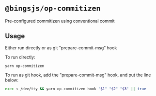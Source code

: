 # `@bingsjs/op-commitizen`

Pre-configured commitizen using conventional commit

## Usage

Either run directly or as git "prepare-commit-msg" hook

To run directly:

`yarn op-commitizen`

To run as git hook, add the "prepare-commit-msg" hook, and put the line below:

``` sh
exec < /dev/tty && yarn op-commitizen hook "$1" "$2" "$3" || true
```